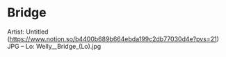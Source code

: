 # Bridge

Artist: Untitled (https://www.notion.so/b4400b689b664ebda199c2db77030d4e?pvs=21)
JPG – Lo: Welly__Bridge_(Lo).jpg